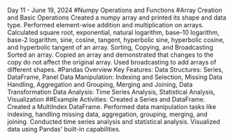 Day 11 - June 19, 2024
#Numpy Operations and Functions
#Array Creation and Basic Operations
Created a numpy array and printed its shape and data type.
Performed element-wise addition and multiplication on arrays.
Calculated square root, exponential, natural logarithm, base-10 logarithm, base-2 logarithm, sine, cosine, tangent, hyperbolic sine, hyperbolic cosine, and hyperbolic tangent of an array.
Sorting, Copying, and Broadcasting
Sorted an array.
Copied an array and demonstrated that changes to the copy do not affect the original array.
Used broadcasting to add arrays of different shapes.
#Pandas Overview
Key Features:
Data Structures: Series, DataFrame, Panel
Data Manipulation: Indexing and Selection, Missing Data Handling, Aggregation and Grouping, Merging and Joining, Data Transformation
Data Analysis: Time Series Analysis, Statistical Analysis, Visualization
##Example Activities:
Created a Series and DataFrame.
Created a MultiIndex DataFrame.
Performed data manipulation tasks like indexing, handling missing data, aggregation, grouping, merging, and joining.
Conducted time series analysis and statistical analysis.
Visualized data using Pandas' built-in capabilities.
